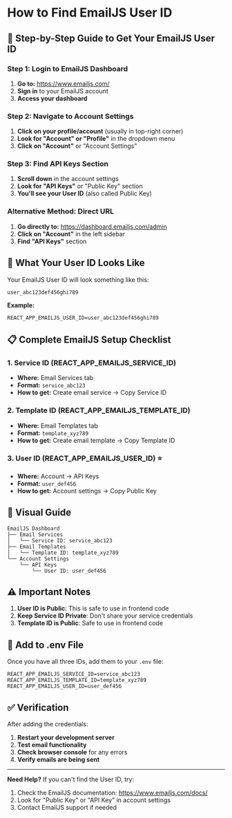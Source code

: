# How to Find EmailJS User ID

## 📍 Step-by-Step Guide to Get Your EmailJS User ID

### Step 1: Login to EmailJS Dashboard
1. **Go to:** https://www.emailjs.com/
2. **Sign in** to your EmailJS account
3. **Access your dashboard**

### Step 2: Navigate to Account Settings
1. **Click on your profile/account** (usually in top-right corner)
2. **Look for "Account" or "Profile"** in the dropdown menu
3. **Click on "Account"** or "Account Settings"

### Step 3: Find API Keys Section
1. **Scroll down** in the account settings
2. **Look for "API Keys"** or "Public Key" section
3. **You'll see your User ID** (also called Public Key)

### Alternative Method: Direct URL
1. **Go directly to:** https://dashboard.emailjs.com/admin
2. **Click on "Account"** in the left sidebar
3. **Find "API Keys"** section

## 🔑 What Your User ID Looks Like

Your EmailJS User ID will look something like this:
```
user_abc123def456ghi789
```

**Example:**
```
REACT_APP_EMAILJS_USER_ID=user_abc123def456ghi789
```

## 📋 Complete EmailJS Setup Checklist

### 1. Service ID (REACT_APP_EMAILJS_SERVICE_ID)
- **Where:** Email Services tab
- **Format:** `service_abc123`
- **How to get:** Create email service → Copy Service ID

### 2. Template ID (REACT_APP_EMAILJS_TEMPLATE_ID)
- **Where:** Email Templates tab
- **Format:** `template_xyz789`
- **How to get:** Create email template → Copy Template ID

### 3. User ID (REACT_APP_EMAILJS_USER_ID) ⭐
- **Where:** Account → API Keys
- **Format:** `user_def456`
- **How to get:** Account settings → Copy Public Key

## 🎯 Visual Guide

```
EmailJS Dashboard
├── Email Services
│   └── Service ID: service_abc123
├── Email Templates
│   └── Template ID: template_xyz789
└── Account Settings
    └── API Keys
        └── User ID: user_def456
```

## ⚠️ Important Notes

1. **User ID is Public**: This is safe to use in frontend code
2. **Keep Service ID Private**: Don't share your service credentials
3. **Template ID is Public**: Safe to use in frontend code

## 🔧 Add to .env File

Once you have all three IDs, add them to your `.env` file:

```env
REACT_APP_EMAILJS_SERVICE_ID=service_abc123
REACT_APP_EMAILJS_TEMPLATE_ID=template_xyz789
REACT_APP_EMAILJS_USER_ID=user_def456
```

## ✅ Verification

After adding the credentials:
1. **Restart your development server**
2. **Test email functionality**
3. **Check browser console** for any errors
4. **Verify emails are being sent**

---

**Need Help?** If you can't find the User ID, try:
1. Check the EmailJS documentation: https://www.emailjs.com/docs/
2. Look for "Public Key" or "API Key" in account settings
3. Contact EmailJS support if needed 